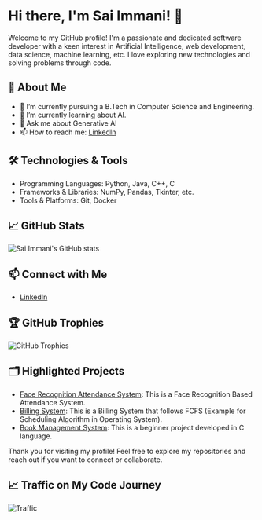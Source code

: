 # Hi there, I'm Sai Immani! 👋

Welcome to my GitHub profile! I'm a passionate and dedicated software developer with a keen interest in Artificial Intelligence, web development, data science, machine learning, etc. I love exploring new technologies and solving problems through code.

## 🚀 About Me

- 🔭 I’m currently pursuing a B.Tech in Computer Science and Engineering.
- 🌱 I’m currently learning about AI.
- 💬 Ask me about Generative AI
- 📫 How to reach me: [LinkedIn](https://www.linkedin.com/in/sai-immani)

## 🛠️ Technologies & Tools

- Programming Languages: Python, Java, C++, C
- Frameworks & Libraries: NumPy, Pandas, Tkinter, etc.
- Tools & Platforms: Git, Docker

## 📈 GitHub Stats

![Sai Immani's GitHub stats](https://github-readme-stats.vercel.app/api?username=saiimmani&show_icons=true&theme=radical)

## 📫 Connect with Me

- [LinkedIn](https://www.linkedin.com/in/sai-immani)

## 🏆 GitHub Trophies

![GitHub Trophies](https://github-profile-trophy.vercel.app/?username=saiimmani&theme=radical)

## 🗂️ Highlighted Projects

- [Face Recognition Attendance System](https://github.com/saiimmani/FaceRecognitionAttendanceSystem.git): This is a Face Recognition Based Attendance System.
- [Billing System](https://github.com/saiimmani/BillingSystem.git): This is a Billing System that follows FCFS (Example for Scheduling Algorithm in Operating System).
- [Book Management System](https://github.com/saiimmani/Book-Management-System.git): This is a beginner project developed in C language.

Thank you for visiting my profile! Feel free to explore my repositories and reach out if you want to connect or collaborate.

## 📈 Traffic on My Code Journey

![Traffic](https://profile-counter.glitch.me/saiimmani/count.svg)
